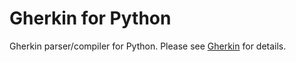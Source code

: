# Gherkin for Python

Gherkin parser/compiler for Python. Please see [Gherkin](https://github.com/cucumber/gherkin) for details.
